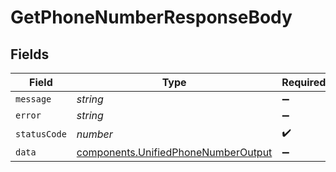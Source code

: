 # GetPhoneNumberResponseBody


## Fields

| Field                                                                                      | Type                                                                                       | Required                                                                                   | Description                                                                                |
| ------------------------------------------------------------------------------------------ | ------------------------------------------------------------------------------------------ | ------------------------------------------------------------------------------------------ | ------------------------------------------------------------------------------------------ |
| `message`                                                                                  | *string*                                                                                   | :heavy_minus_sign:                                                                         | N/A                                                                                        |
| `error`                                                                                    | *string*                                                                                   | :heavy_minus_sign:                                                                         | N/A                                                                                        |
| `statusCode`                                                                               | *number*                                                                                   | :heavy_check_mark:                                                                         | N/A                                                                                        |
| `data`                                                                                     | [components.UnifiedPhoneNumberOutput](../../models/components/unifiedphonenumberoutput.md) | :heavy_minus_sign:                                                                         | N/A                                                                                        |